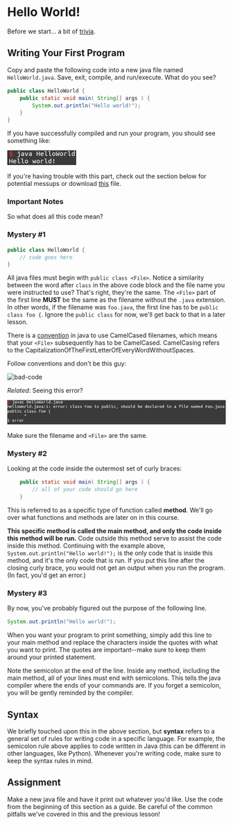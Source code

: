 # Hello World!

Before we start... a bit of [trivia](https://en.wikipedia.org/wiki/%22Hello,_World!%22_program).

## Writing Your First Program

Copy and paste the following code into a new java file named `HelloWorld.java`. Save, exit, compile, and run/execute. What do you see?

```java
public class HelloWorld {
    public static void main( String[] args ) {
        System.out.println("Hello world!");
    }
}
```

If you have successfully compiled and run your program, you should see something like:

![hello-world](assets/hello_world.png)

If you're having trouble with this part, check out the section below for potential messups or download [this](assets/HelloWorld.java) file.

### Important Notes

So what does all this code mean?

### Mystery #1

```java
public class HelloWorld {
    // code goes here
}
```

All java files must begin with `public class <File>`. Notice a similarity between the word after `class` in the above code block and the file name you were instructed to use? That's right, they're the same. The `<File>` part of the first line __MUST__ be the same as the filename without the `.java` extension. In other words, if the filename was `foo.java`, the first line has to be `public class foo {`. Ignore the `public class` for now, we'll get back to that in a later lesson.

There is a [convention](https://en.wikipedia.org/wiki/Coding_conventions) in java to use CamelCased filenames, which means that your `<File>` subsequently has to be CamelCased. CamelCasing refers to the CapitalizationOfTheFirstLetterOfEveryWordWithoutSpaces.

Follow conventions and don't be this guy:

![bad-code](https://s3.amazonaws.com/codementor_content/2015-Aug-week2/confusedfry.png)

_Related_: Seeing this error?

![filename-error](assets/filename_error.png)

Make sure the filename and `<File>` are the same.

### Mystery #2

Looking at the code inside the outermost set of curly braces:

```java
    public static void main( String[] args ) {
        // all of your code should go here
    }
```

This is referred to as a specific type of function called __method__. We'll go over what functions and methods are later on in this course.

__This specific method is called the main method, and only the code inside this method will be run.__ Code outside this method serve to assist the code inside this method. Continuing with the example above, `System.out.println("Hello world!");` is the only code that is inside this method, and it's the only code that is run. If you put this line after the closing curly brace, you would not get an output when you run the program. (In fact, you'd get an error.)

### Mystery #3

By now, you've probably figured out the purpose of the following line.

```java
System.out.println("Hello world!");
```

When you want your program to print something, simply add this line to your main method and replace the characters inside the quotes with what you want to print. The quotes are important--make sure to keep them around your printed statement.

Note the semicolon at the end of the line. Inside any method, including the main method, all of your lines must end with semicolons. This tells the java compiler where the ends of your commands are. If you forget a semicolon, you will be gently reminded by the compiler.

## Syntax

We briefly touched upon this in the above section, but __syntax__ refers to a general set of rules for writing code in a specific language. For example, the semicolon rule above applies to code written in Java (this can be different in other languages, like Python). Whenever you're writing code, make sure to keep the syntax rules in mind.

## Assignment

Make a new java file and have it print out whatever you'd like. Use the code from the beginning of this section as a guide. Be careful of the common pitfalls we've covered in this and the previous lesson!
